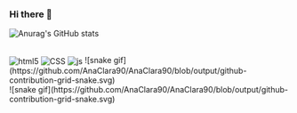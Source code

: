 ### Hi there 👋
![Anurag's GitHub stats](https://github-readme-stats.vercel.app/api?username=AnaClara90&show_icons=true&theme=synthwave)
<div style "display:inline_block"><br>
<img align="center" alt="html5" src="https://img.shields.io/badge/HTML5-E34F26?style=for-the-badge&logo=html5&logoColor=white">
<img align="center" alt="CSS" src="https://img.shields.io/badge/CSS3-1572B6?style=for-the-badge&logo=css3&logoColor=white">
<img align="center" alt="js" src="https://img.shields.io/badge/JavaScript-F7DF1E?style=for-the-badge&logo=javascript&logoColor=black">
![snake gif](https://github.com/AnaClara90/AnaClara90/blob/output/github-contribution-grid-snake.svg)
</div>
![snake gif](https://github.com/AnaClara90/AnaClara90/blob/output/github-contribution-grid-snake.svg)
